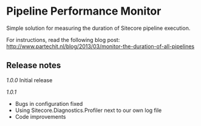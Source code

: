 Pipeline Performance Monitor
============================

Simple solution for measuring the duration of Sitecore pipeline execution.

For instructions, read the following blog post:
http://www.partechit.nl/blog/2013/03/monitor-the-duration-of-all-pipelines

Release notes
---------------
*1.0.0*
Initial release

*1.0.1*
- Bugs in configuration fixed
- Using Sitecore.Diagnostics.Profiler next to our own log file
- Code improvements